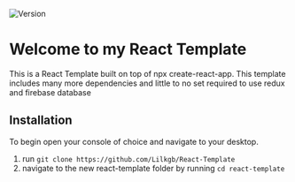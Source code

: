 
![Version](https://img.shields.io/badge/Version-1.0-brightgreen?style=for-the-badge)

# Welcome to my React Template

This is a React Template built on top of npx create-react-app. This template includes many more dependencies and little to no set required to use redux and firebase database

## Installation

To begin open your console of choice and navigate to your desktop.

1) run `git clone https://github.com/Lilkgb/React-Template`
2) navigate to the new react-template folder by running `cd react-template`